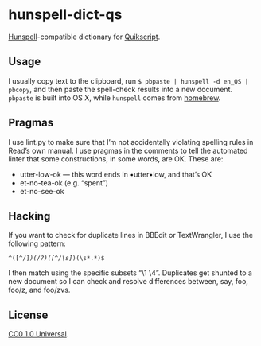 # hunspell-dict-qs

[Hunspell][]-compatible dictionary for [Quikscript][].


## Usage

I usually copy text to the clipboard, run `$ pbpaste | hunspell -d en_QS | pbcopy`, and then paste the spell-check results into a new document. `pbpaste` is built into OS X, while `hunspell` comes from [homebrew](http://brew.sh/).


## Pragmas

I use lint.py to make sure that I’m not accidentally violating spelling rules in Read’s own manual. I use pragmas in the comments to tell the automated linter that some constructions, in some words, are OK. These are:

- utter-low-ok — this word ends in •utter•low, and that’s OK
- et-no-tea-ok (e.g. “spent”)
- et-no-see-ok


## Hacking

If you want to check for duplicate lines in BBEdit or TextWrangler, I use the following pattern:

<code><pre>^([^/]*)(/?)([^/\s]*)(\s*.*)$</pre></code>

I then match using the specific subsets “\1 \4”. Duplicates get shunted to a new document so I can check and resolve differences between, say, foo, foo/z, and foo/zvs.

[hunspell]: http://hunspell.sourceforge.net/
[quikscript]: http://en.wikipedia.org/wiki/Quikscript

## License

[CC0 1.0 Universal](https://creativecommons.org/publicdomain/zero/1.0/).
